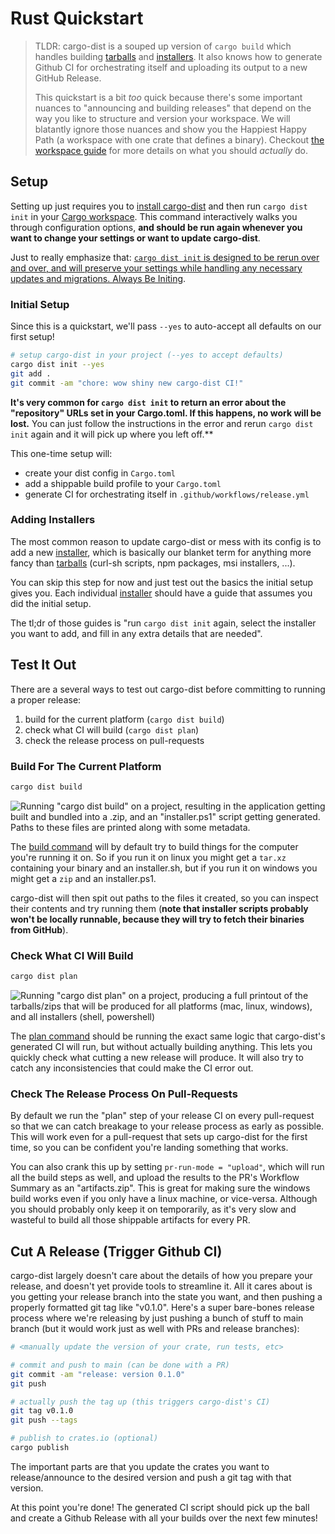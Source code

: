 # Rust Quickstart

<!-- toc -->

> TLDR: cargo-dist is a souped up version of `cargo build` which handles building [tarballs][] and [installers][installer]. It also knows how to generate Github CI for orchestrating itself and uploading its output to a new GitHub Release.
>
> This quickstart is a bit *too* quick because there's some important nuances to "announcing and building releases" that depend on the way you like to structure and version your workspace. We will blatantly ignore those nuances and show you the Happiest Happy Path (a workspace with one crate that defines a binary). Checkout [the workspace guide][guide] for more details on what you should *actually* do.



## Setup

Setting up just requires you to [install cargo-dist][install] and then run `cargo dist init` in your [Cargo workspace][workspace]. This command interactively walks you through configuration options, **and should be run again whenever you want to change your settings or want to update cargo-dist**.

Just to really emphasize that: [`cargo dist init` is designed to be rerun over and over, and will preserve your settings while handling any necessary updates and migrations. Always Be Initing](../updating.md).



### Initial Setup

Since this is a quickstart, we'll pass `--yes` to auto-accept all defaults on our first setup!

```sh
# setup cargo-dist in your project (--yes to accept defaults)
cargo dist init --yes
git add .
git commit -am "chore: wow shiny new cargo-dist CI!"
```

**It's very common for `cargo dist init` to return an error about the "repository" URLs set in your Cargo.toml. If this happens, no work will be lost.** You can just follow the instructions in the error and rerun `cargo dist init` again and it will pick up where you left off.**

This one-time setup will:

* create your dist config in `Cargo.toml`
* add a shippable build profile to your `Cargo.toml`
* generate CI for orchestrating itself in `.github/workflows/release.yml`


### Adding Installers

The most common reason to update cargo-dist or mess with its config is to add a new [installer][], which is basically our blanket term for anything more fancy than [tarballs][] (curl-sh scripts, npm packages, msi installers, ...).

You can skip this step for now and just test out the basics the initial setup gives you. Each individual [installer][] should have a guide that assumes you did the initial setup.

The tl;dr of those guides is "run `cargo dist init` again, select the installer you want to add, and fill in any extra details that are needed".



## Test It Out

There are a several ways to test out cargo-dist before committing to running a proper release:

1. build for the current platform (`cargo dist build`)
2. check what CI will build (`cargo dist plan`)
3. check the release process on pull-requests




### Build For The Current Platform

```sh
cargo dist build
```

![Running "cargo dist build" on a project, resulting in the application getting built and bundled into a .zip, and an "installer.ps1" script getting generated. Paths to these files are printed along with some metadata.][quickstart-build]

The [build command][build] will by default try to build things for the computer you're running it on. So if you run it on linux you might get a `tar.xz` containing your binary and an installer.sh, but if you run it on windows you might get a `zip` and an installer.ps1.

cargo-dist will then spit out paths to the files it created, so you can inspect their contents and try running them (**note that installer scripts probably won't be locally runnable, because they will try to fetch their binaries from GitHub**).





### Check What CI Will Build

```sh
cargo dist plan
```

![Running "cargo dist plan" on a project, producing a full printout of the tarballs/zips that will be produced for all platforms (mac, linux, windows), and all installers (shell, powershell)][quickstart-plan]

The [plan command][plan] should be running the exact same logic that cargo-dist's generated CI will run, but without actually building anything. This lets you quickly check what cutting a new release will produce. It will also try to catch any inconsistencies that could make the CI error out.




### Check The Release Process On Pull-Requests

By default we run the "plan" step of your release CI on every pull-request so that we can catch breakage to your release process as early as possible. This will work even for a pull-request that sets up cargo-dist for the first time, so you can be confident you're landing something that works.

You can also crank this up by setting `pr-run-mode = "upload"`, which will run all the build steps as well, and upload the results to the PR's Workflow Summary as an "artifacts.zip". This is great for making sure the windows build works even if you only have a linux machine, or vice-versa. Although you should probably only keep it on temporarily, as it's very slow and wasteful to build all those shippable artifacts for every PR.



## Cut A Release (Trigger Github CI)

cargo-dist largely doesn't care about the details of how you prepare your release, and doesn't yet provide tools to streamline it. All it cares about is you getting your release branch into the state you want, and then pushing a properly formatted git tag like "v0.1.0". Here's a super bare-bones release process where we're releasing by just pushing a bunch of stuff to main branch (but it would work just as well with PRs and release branches):

```sh
# <manually update the version of your crate, run tests, etc>

# commit and push to main (can be done with a PR)
git commit -am "release: version 0.1.0"
git push

# actually push the tag up (this triggers cargo-dist's CI)
git tag v0.1.0
git push --tags

# publish to crates.io (optional)
cargo publish
```

The important parts are that you update the crates you want to release/announce to the desired version and push a git tag with that version.

At this point you're done! The generated CI script should pick up the ball and create a Github Release with all your builds over the next few minutes!




[quickstart-build]: ../img/quickstart-build.png
[quickstart-plan]: ../img/quickstart-plan.png

[guide]: ../workspaces/index.md
[install]: ../install.md
[cargo-release-guide]: ../workspaces/cargo-release-guide.md
[artifact-modes]: ../reference/concepts.md#artifact-modes-selecting-artifacts
[installer]: ../installers/index.md
[tarballs]: ../artifacts/archives.md
[build]: ../reference/cli.md#cargo-dist-build
[plan]: ../reference/cli.md#cargo-dist-plan

[cargo-release]: https://github.com/crate-ci/cargo-release
[workspace]: https://doc.rust-lang.org/cargo/reference/workspaces.html
